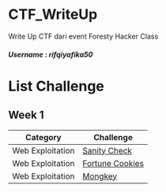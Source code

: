 # CTF_WriteUp
Write Up CTF dari event Foresty Hacker Class
##### Username : rifqiyafika50

# List Challenge

## Week 1
| Category | Challenge |
| --- | --- |
| Web Exploitation | [Sanity Check](Sanity_Check.md)
| Web Exploitation | [Fortune Cookies](Fortune_Cookies.md)
| Web Exploitation | [Mongkey](Mongkey.md)
